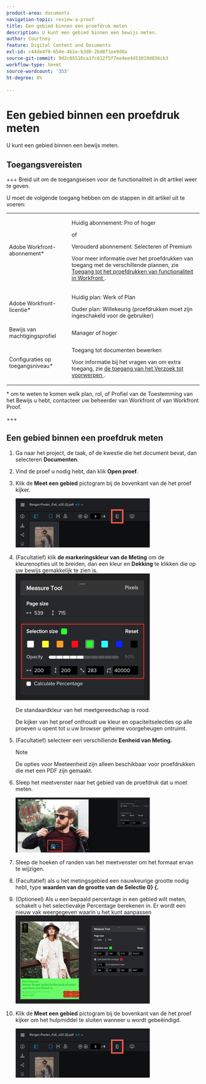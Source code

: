 ```yaml
---
product-area: documents
navigation-topic: review-a-proof
title: Een gebied binnen een proefdruk meten
description: U kunt een gebied binnen een bewijs meten.
author: Courtney
feature: Digital Content and Documents
exl-id: c44de4f0-654e-4b1e-b3d6-2bd8f1ee9d8a
source-git-commit: 9d2c65516ca1fc612f5f7ee4ee4453019d836cb3
workflow-type: tm+mt
source-wordcount: '353'
ht-degree: 0%

---
```


# Een gebied binnen een proefdruk meten

U kunt een gebied binnen een bewijs meten.

## Toegangsvereisten

+++ Breid uit om de toegangseisen voor de functionaliteit in dit artikel weer te geven.

U moet de volgende toegang hebben om de stappen in dit artikel uit te voeren:

<table style="table-layout:auto"> 
 <col> 
 <col> 
 <tbody> 
  <tr> 
   <td role="rowheader">Adobe Workfront-abonnement*</td> 
   <td> <p>Huidig abonnement: Pro of hoger</p> <p>of</p> <p>Verouderd abonnement: Selecteren of Premium</p> <p>Voor meer informatie over het proefdrukken van toegang met de verschillende plannen, zie <a href="/help/quicksilver/administration-and-setup/manage-workfront/configure-proofing/access-to-proofing-functionality.md" class="MCXref xref"> Toegang tot het proefdrukken van functionaliteit in Workfront </a>.</p> </td> 
  </tr> 
  <tr> 
   <td role="rowheader">Adobe Workfront-licentie*</td> 
   <td> <p>Huidig plan: Werk of Plan</p> <p>Ouder plan: Willekeurig (proefdrukken moet zijn ingeschakeld voor de gebruiker)</p> </td> 
  </tr> 
  <tr> 
   <td role="rowheader">Bewijs van machtigingsprofiel </td> 
   <td>Manager of hoger</td> 
  </tr> 
  <tr> 
   <td role="rowheader">Configuraties op toegangsniveau*</td> 
   <td> <p>Toegang tot documenten bewerken</p> <p>Voor informatie bij het vragen van om extra toegang, zie <a href="../../../../workfront-basics/grant-and-request-access-to-objects/request-access.md" class="MCXref xref"> de toegang van het Verzoek tot voorwerpen </a>.</p> </td> 
  </tr> 
 </tbody> 
</table>

&#42; om te weten te komen welk plan, rol, of Profiel van de Toestemming van het Bewijs u hebt, contacteer uw beheerder van Workfront of van Workfront Proof.

+++

## Een gebied binnen een proefdruk meten

1. Ga naar het project, de taak, of de kwestie die het document bevat, dan selecteren **Documenten**.
1. Vind de proef u nodig hebt, dan klik **Open proef**.

1. Klik de **Meet een gebied** pictogram bij de bovenkant van de het proef kijker.

   ![ measurement_tool_button.png ](assets/measurement-tool-button-350x128.png)

1. (Facultatief) klik **de markeringskleur van de Meting** om de kleurenopties uit te breiden, dan een kleur en **Dekking** te klikken die op uw bewijs gemakkelijk te zien is.\
   ![](assets/selection-color-350x330.png)

   De standaardkleur van het meetgereedschap is rood.

   De kijker van het proef onthoudt uw kleur en opaciteitselecties op alle proeven u opent tot u uw browser geheime voorgeheugen ontruimt.

1. (Facultatief) selecteer een verschillende **Eenheid van Meting.**

   >[!NOTE]
   >
   >De opties voor Meeteenheid zijn alleen beschikbaar voor proefdrukken die met een PDF zijn gemaakt.

1. Sleep het meetvenster naar het gebied van de proefdruk dat u moet meten.

   ![ Measurement_tool_when_first_lijkt.png ](assets/measurement-tool-when-first-appears-350x143.png)

1. Sleep de hoeken of randen van het meetvenster om het formaat ervan te wijzigen.
1. (Facultatief) als u het metingsgebied een nauwkeurige grootte nodig hebt, type **waarden van de grootte van de Selectie 0} {.**
1. (Optioneel) Als u een bepaald percentage in een gebied wilt meten, schakelt u het selectievakje Percentage berekenen in. Er wordt een nieuw vak weergegeven waarin u het kunt aanpassen\
   ![](assets/calculate-percentage-350x230.png)

1. Klik de **Meet een gebied** pictogram bij de bovenkant van de het proef kijker om het hulpmiddel te sluiten wanneer u wordt gebeëindigd.

   ![ measurement_tool_button.png ](assets/measurement-tool-button-350x128.png)
